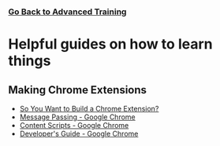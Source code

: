 ### [Go Back to Advanced Training](./advanced.md)

# Helpful guides on how to learn things

## Making Chrome Extensions

- [So You Want to Build a Chrome Extension?](https://blog.hartleybrody.com/chrome-extension/)
- [Message Passing - Google Chrome](https://developer.chrome.com/extensions/messaging)
- [Content Scripts - Google Chrome](https://developer.chrome.com/extensions/content_scripts)
- [Developer's Guide - Google Chrome](https://developer.chrome.com/extensions/devguide)
